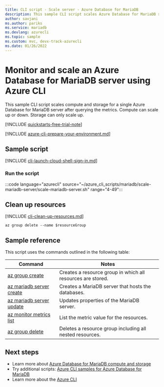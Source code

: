 ```yaml
---
title: CLI script - Scale server - Azure Database for MariaDB 
description: This sample CLI script scales Azure Database for MariaDB server to a different performance level after querying the metrics.
author: savjani
ms.author: pariks
ms.service: mariadb
ms.devlang: azurecli
ms.topic: sample
ms.custom: mvc, devx-track-azurecli
ms.date: 01/26/2022 
---
```


# Monitor and scale an Azure Database for MariaDB server using Azure CLI

This sample CLI script scales compute and storage for a single Azure Database for MariaDB server after querying the metrics. Compute can scale up or down. Storage can only scale up.

[!INCLUDE [quickstarts-free-trial-note](../../../includes/quickstarts-free-trial-note.md)]

[!INCLUDE [azure-cli-prepare-your-environment.md](../../../includes/azure-cli-prepare-your-environment.md)]

## Sample script

[!INCLUDE [cli-launch-cloud-shell-sign-in.md](../../../includes/cli-launch-cloud-shell-sign-in.md)]

### Run the script

:::code language="azurecli" source="~/azure_cli_scripts/mariadb/scale-mariadb-server/scale-mariadb-server.sh" range="4-49":::

## Clean up resources

[!INCLUDE [cli-clean-up-resources.md](../../../includes/cli-clean-up-resources.md)]

```azurecli
az group delete --name $resourceGroup
```

## Sample reference

This script uses the commands outlined in the following table:

| **Command** | **Notes** |
|---|---|
| [az group create](/cli/azure/group#az_group_create) | Creates a resource group in which all resources are stored. |
| [az mariadb server create](/cli/azure/mariadb/server#az_mariadb_server_create) | Creates a MariaDB server that hosts the databases. |
| [az mariadb server update](/cli/azure/mariadb/server#az_mariadb_server_update) | Updates properties of the MariaDB server. |
| [az monitor metrics list](/cli/azure/monitor/metrics#az_monitor_metrics_list) | List the metric value for the resources. |
| [az group delete](/cli/azure/group#az_group_delete) | Deletes a resource group including all nested resources. |

## Next steps

- Learn more about [Azure Database for MariaDB compute and storage](../concepts-pricing-tiers.md)
- Try additional scripts: [Azure CLI samples for Azure Database for MariaDB](../sample-scripts-azure-cli.md)
- Learn more about the [Azure CLI](/cli/azure)
